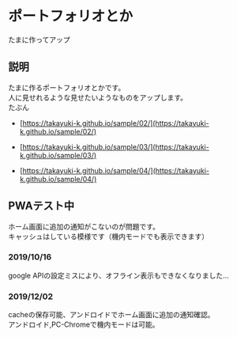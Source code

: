 # ポートフォリオとか
たまに作ってアップ  

## 説明
たまに作るポートフォリオとかです。  
人に見せれるような見せたいようなものをアップします。  
たぶん  

 - [https://takayuki-k.github.io/sample/02/](https://takayuki-k.github.io/sample/02/)  

 - [https://takayuki-k.github.io/sample/03/](https://takayuki-k.github.io/sample/03/)  

 - [https://takayuki-k.github.io/sample/04/](https://takayuki-k.github.io/sample/04/)  

## PWAテスト中  
ホーム画面に追加の通知がこないのが問題です。  
キャッシュはしている模様です（機内モードでも表示できます）  

### 2019/10/16  
google APIの設定ミスにより、オフライン表示もできなくなりました...  

### 2019/12/02  
cacheの保存可能、アンドロイドでホーム画面に追加の通知確認。  
アンドロイド,PC-Chromeで機内モードは可能。  
